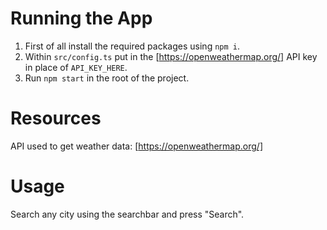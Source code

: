 # Running the App

1. First of all install the required packages using `npm i`.
2. Within `src/config.ts` put in the [https://openweathermap.org/] API key in place of `API_KEY_HERE`.
3. Run `npm start` in the root of the project.

# Resources

API used to get weather data: [https://openweathermap.org/]

# Usage

Search any city using the searchbar and press "Search".